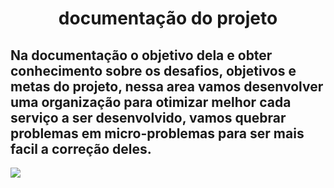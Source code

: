<h1 align="center"> documentação do projeto </h1>


<h2> Na documentação o objetivo dela e obter conhecimento sobre os desafios, objetivos e metas do projeto, nessa area vamos desenvolver uma organização para otimizar melhor cada serviço a ser desenvolvido, vamos quebrar problemas em micro-problemas para ser mais facil a correção deles. </h2>

<image src= "https://github.com/Lima404/Locadora-de-bicicletas-e-patins-eletricos/blob/main/imagens/imagem.png" widith=300/>



